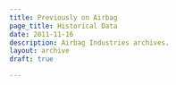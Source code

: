 ```yaml
---
title: Previously on Airbag
page_title: Historical Data
date: 2011-11-16
description: Airbag Industries archives.
layout: archive
draft: true

---
```

